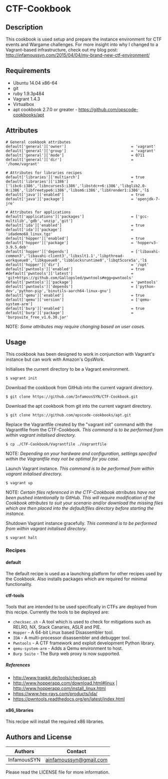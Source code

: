 # CTF-Cookbook

## Description
This cookbook is used setup and prepare the instance environment for CTF events and Wargame challenges. For more insight into why I changed to a Vagrant-based infrastructure, check out my blog post: http://infamoussyn.com/2015/04/04/my-brand-new-ctf-environment/

## Requirements
* Ubuntu 14.04 x86-64
* git
* ruby 1.9.3p484
* Vagrant 1.4.3
* Virtualbox
* apt cookbook 2.7.0 or greater - https://github.com/opscode-cookbooks/apt

## Attributes
```
# General cookbook attributes
default['general']['owner']                             = 'vagrant'
default['general']['group']                             = 'vagrant'
default['general']['mode']                              = 0711
default['general']['dir']                               = '/home/vagrant'

# Attributes for libraries recipes
default['libraries']['multiarch']                       = true
default['libraries']['i386']                            = ['libc6:i386','libncurses5:i386','libstdc++6:i386','libglib2.0-0:i386','libfreetype6:i386','libsm6:i386','libXrender1:i386','l$
default['java']['enabled']                              = true
default['java']['package']                              = 'openjdk-7-jre'

# Attributes for applications
default['applications']['packages']                     = ['gcc-multilib','gdb','unzip','git']
default['ida']['enabled']                               = true
default['ida']['package']                               = 'idademo68_linux.tgz'
default['hopper']['enabled']                            = true
default['hopper']['package']                            = 'hopperv3-3.9.5.deb'
default['hopper']['depends']                            = ['libavahi-common3','libavahi-client3','libxslt1.1','libpthread-workqueue0','libkqueue0','libblocksruntime0','libqt5core5a','l$
default['hopper']['dir']                                = '/opt'
default['pwntools']['enabled']                          = true
#default['pwntools']['latest']                          = 'git+https://github.com/Gallopsled/pwntools#egg=pwntools'
default['pwntools']['package']                          = 'pwntools'
default['pwntools']['depends']                          = ['python-dev','python-pip','binutils-aarch64-linux-gnu']
default['qemu']['enabled']                              = true
default['qemu']['version']                              = ['qemu-system-arm']
default['burp']['enabled']                              = true
default['burp']['package']                              = 'burpsuite_free_v1.6.30.jar'
```
NOTE: *Some attributes may require changing based on user cases.*

## Usage
This cookbook has been designed to work in conjunction with Vagrant's instance but can work with Amazon's OpsWork.

Initialises the current directory to be a Vagrant environment.
```
$ vagrant init
```

Download the cookbook from GitHub into the current vagrant directory.
```
$ git clone https://github.com/InfamousSYN/CTF-Cookbook.git
```

Download the apt cookbook from git into the current vagrant directory.
```
$ git clone https://github.com/opscode-cookbooks/apt.git
```

Replace the Vagrantfile created by the "vagrant init" command with the Vagrantfile from the CTF-Cookbook. *This command is to be performed from within vagrant initalised directory.*
```
$ cp ./CTF-Cookbook/Vagrantfile ./Vagrantfile
```
NOTE: *Depending on your hardware and configuration, settings specifed within the Vagrantfile may not be optimal for you case.*

Launch Vagrant instance. *This command is to be performed from within vagrant initalised directory.*
```
$ vagrant up
```

NOTE: *Certain files referenced in the CTF-Cookbook atrributes have not been pushed intentionally to GitHub. This will require modification of the Cookbook attributes to suit your scenario and/or download the missing files which are then placed into the default/files directory before starting the instance.*

Shutdown Vagrant instance gracefully. *This command is to be performed from within vagrant initalised directory.*
```
$ vagrant halt
```

### Recipes

#### default
The default recipe is used as a launching platform for other recipes used by the Cookbook. Also installs packages which are required for minimal functionality.

#### ctf-tools
Tools that are intended to be used specifically in CTFs are deployed from this recipe. Currently the tools to be deployed are:
* `checksec.sh` - A tool which is used to check for mitigations such as RELRO, NX, Stack Canaries, ASLR and PIE.
* `Hopper` - A 64-bit Linux based Disassembler tool.
* `IDA` - A multi-processor disassembler and debugger tool.
* `Pwntools` - A CTF framework and exploit development Python library.
* `qemu-system-arm` - Adds a Qemu environment to host.
* `Burp Suite` - The Burp web proxy is now supported.

##### References
* http://www.trapkit.de/tools/checksec.sh
* http://www.hopperapp.com/download.html#linux | http://www.hopperapp.com/install_linux.html
* https://www.hex-rays.com/products/ida/
* https://pwntools.readthedocs.org/en/latest/index.html

#### x86_libraries
This recipe will install the required x86 libraries.

## Authors and License

|  Authors   | Contact              |
|------------|:--------------------:|
|InfamousSYN |ainfamoussyn@gmail.com|

Please read the LICENSE file for more information.
